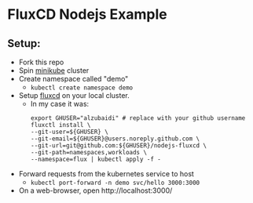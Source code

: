 # FluxCD Nodejs Example
## Setup:
- Fork this repo
- Spin [minikube](https://minikube.sigs.k8s.io/docs/start/) cluster
- Create namespace called "demo"
  - `kubectl create namespace demo`
- Setup [fluxcd](https://docs.fluxcd.io/en/1.17.0/tutorials/get-started.html) on your local cluster.
    - In my case it was:
      ```
      export GHUSER="alzubaidi" # replace with your github username
      fluxctl install \
      --git-user=${GHUSER} \
      --git-email=${GHUSER}@users.noreply.github.com \
      --git-url=git@github.com:${GHUSER}/nodejs-fluxcd \
      --git-path=namespaces,workloads \
      --namespace=flux | kubectl apply -f -
- Forward requests from the kubernetes service to host
  - `kubectl port-forward -n demo svc/hello 3000:3000`
- On a web-browser, open http://localhost:3000/
